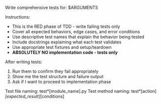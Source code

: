 Write comprehensive tests for: $ARGUMENTS

Instructions:

- This is the RED phase of TDD - write failing tests only
- Cover all expected behaviors, edge cases, and error conditions
- Use descriptive test names that explain the behavior being tested
- Include docstrings explaining what each test validates
- Use appropriate test fixtures and setup/teardown
- **ABSOLUTELY NO implementation code - tests only**

After writing tests:

1. Run them to confirm they fail appropriately
2. Show me the test structure and failure output
3. Ask if I want to proceed to implementation phase

Test file naming: test*[module_name].py
Test method naming: test*[action]_[expected_result]_[conditions]
